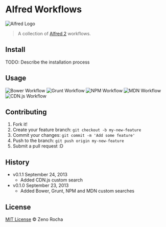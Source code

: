 # Alfred Workflows

![Alfred Logo](http://f.cl.ly/items/112u3G2z3g2B202W3e3p/alfred.png)

> A collection of [Alfred 2](http://www.alfredapp.com/) workflows.

## Install

TODO: Describe the installation process

## Usage

![Bower Workflow](http://f.cl.ly/items/2m1D0l0Y0q0L3O163o2c/alfred-bower.png)
![Grunt Workflow](http://f.cl.ly/items/3s380L410E0O3f0G1p3J/alfred-grunt.png)
![NPM Workflow](http://f.cl.ly/items/193e1Q0z2P1s2R1B0M30/alfred-npm.png)
![MDN Workflow](http://f.cl.ly/items/1G1m2S3A0F3V3f1a2D04/alfred-mdn.png)
![CDN.js Workflow](http://f.cl.ly/items/0M1m0t2O3M2w2z123v3k/alfred-cdnjs.png)

## Contributing

1. Fork it!
2. Create your feature branch: `git checkout -b my-new-feature`
3. Commit your changes: `git commit -m 'Add some feature'`
4. Push to the branch: `git push origin my-new-feature`
5. Submit a pull request :D

## History

* v0.1.1 September 24, 2013
	* Added CDN.js custom search
* v0.1.0 September 23, 2013
    * Added Bower, Grunt, NPM and MDN custom searches

## License

[MIT License](http://zenorocha.mit-license.org/) © Zeno Rocha